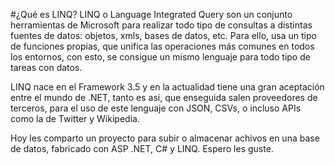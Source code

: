 #¿Qué es LINQ?
LINQ o Language Integrated Query son un conjunto herramientas de Microsoft para realizar todo tipo de consultas a distintas fuentes de datos: objetos, xmls, bases de datos, etc. Para ello, usa un tipo de funciones propias, que unifica las operaciones más comunes en todos los entornos, con esto, se consigue un mismo lenguaje para todo tipo de tareas con datos.

LINQ nace en el Framework 3.5 y en la actualidad tiene una gran aceptación entre el mundo de .NET, tanto es asi, que enseguida salen proveedores de terceros, para el uso de este lenguaje con JSON, CSVs, o incluso APIs como la de Twitter y Wikipedia.

Hoy les comparto un proyecto para subir o almacenar achivos en una base de datos, fabricado con ASP .NET, C# y LINQ. Espero les guste.